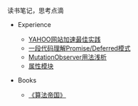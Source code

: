 读书笔记，思考点滴

- Experience

  - [YAHOO网站加速最佳实践][1]
  - [一段代码理解Promise/Deferred模式][2]
  - [MutationObserver用法浅析][4]
  - [属性模块][5]

- Books

  - [《算法帝国》][3]


  [1]: https://github.com/fwon/blog/issues/1
  [2]: https://github.com/fwon/blog/issues/2
  [3]: http://linux.cn/article-3142-1.html?fromuid=1
  [4]: https://github.com/fwon/blog/issues/5
  [5]: https://github.com/fwon/blog/issues/6
